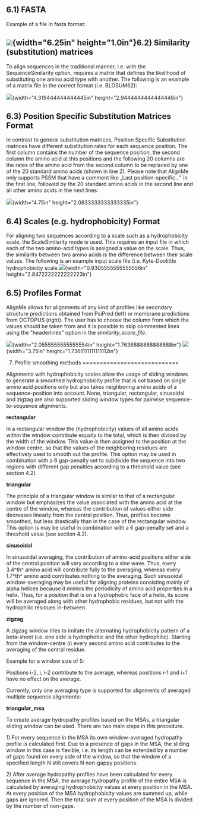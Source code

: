 6.1) FASTA
----------

Example of a file in fasta format:

![](media/image9.png){width="6.25in" height="1.0in"}6.2) Similarity (substitution) matrices
-------------------------------------------------------------------------------------------

To align sequences in the traditional manner, i.e. with the
SequenceSimilarity option, requires a matrix that defines the likelihood
of substituting one amino acid type with another. The following is an
example of a matrix file in the correct format (i.e. BLOSUM62):

![](media/image10.png){width="4.319444444444445in"
height="2.9444444444444446in"}

6.3) Position Specific Substitution Matrices Format
---------------------------------------------------

In contrast to general substitution matrices, Position Specific
Substitution matrices have different substitution rates for each
sequence position. The first column contains the number of the sequence
position, the second column the amino acid at this positions and the
following 20 columns are the rates of the amino acid from the second
column to be replaced by one of the 20 standard amino acids (shown in
line 2). Please note that AlignMe only supports PSSM that have a comment
like „Last position-specific\..." in the first line, followed by the 20
standard amino acids in the second line and all other amino acids in the
next lines:

![](media/image11.png){width="4.75in" height="2.0833333333333335in"}

6.4) Scales (e.g. hydrophobicity) Format
----------------------------------------

For aligning two sequences according to a scale such as a hydrophobicity
scale, the ScaleSimilarity mode is used. This requires an input file in
which each of the two amino-acid types is assigned a value on the scale.
Thus, the similarity between two amino acids is the difference between
their scale values. The following is an example input scale file (i.e.
Kyte-Doolittle hydrophobicity
scale.![](media/image12.png){width="0.9305555555555556in"
height="2.8472222222222223in"}

6.5) Profiles Format
--------------------

AlignMe allows for alignments of any kind of profiles like secondary
structure predictions obtained from PsiPred (left) or membrane
predictions from OCTOPUS (right). The user has to choose the column from
which the values should be taken from and it is possible to skip
commented lines using the "headerlines" option in the
*similarity\_score\_file*.

![](media/image13.png){width="2.0555555555555554in"
height="1.7638888888888888in"} ![](media/image14.png){width="3.75in"
height="1.7361111111111112in"}

7) Profile smoothing methods
============================

Alignments with hydrophobicity scales allow the usage of sliding windows
to generate a smoothed hydrophobicity profile that is not based on
single amino acid positions only but also takes neighboring amino acids
of a sequence-position into account. None, triangular, rectangular,
sinusoidal and zigzag are also supported sliding window types for
pairwise sequence-to-sequence alignments.

**rectangular**

In a rectangular window the (hydrophobicity) values of all amino acids
within the window contribute equally to the total, which is then divided
by the width of the window. This value is then assigned to the position
at the window centre, so that the values of the neighboring residues are
effectively used to smooth out the profile. This option may be used in
combination with a 6 gap-penalty set to subdivide the sequence into two
regions with different gap penalties according to a threshold value (see
section 4.2).

**triangular**

The principle of a triangular window is similar to that of a rectangular
window but emphasizes the value associated with the amino acid at the
centre of the window, whereas the contribution of values either side
decreases linearly from the central position. Thus, profiles become
smoothed, but less drastically than in the case of the rectangular
window. This option is may be useful in combination with a 6 gap-penalty
set and a threshold value (see section 4.2).

**sinusoidal**

In sinusoidal averaging, the contribution of amino-acid positions either
side of the central position will vary according to a sine wave. Thus,
every 3.4^th^ amino acid will contribute fully to the averaging, whereas
every 1.7^th^ amino acid contributes nothing to the averaging. Such
sinusoidal window-averaging may be useful for aligning proteins
consisting mainly of alpha helices because it mimics the periodicity of
amino acid properties in a helix. Thus, for a position that is on a
hydrophobic face of a helix, its score will be averaged along with other
hydrophobic residues, but not with the hydrophilic residues in-between.

**zigzag**

A zigzag window tries to imitate the alternating hydrophobicity pattern
of a beta-sheet (i.e. one side is hydrophobic and the other
hydrophilic). Starting from the window-centre (i) every second amino
acid contributes to the averaging of the central residue.

Example for a window size of 5:

Positions i-2, i, i-2 contribute to the average, whereas positions i-1
and i+1 have no effect on the average.

Currently, only one averaging type is supported for alignments of
averaged multiple sequence alignments:

**triangular\_msa**

To create average hydropathy profiles based on the MSAs, a triangular
sliding window can be used. There are two main steps in this procedure.

1\) For every sequence in the MSA its own window-averaged hydropathy
profile is calculated first. Due to a presence of gaps in the MSA, the
sliding window in this case is flexible, i.e. its length can be extended
by a number of gaps found on every side of the window, so that the
window of a specified length N still covers N non-gappy positions.

2\) After average hydropathy profiles have been calculated for every
sequence in the MSA, the average hydropathy profile of the entire MSA is
calculated by averaging hydrophobicity values at every position in the
MSA. At every position of the MSA hydrophobicity values are summed up,
while gaps are ignored. Then the total sum at every position of the MSA
is divided by the number of non-gaps.


